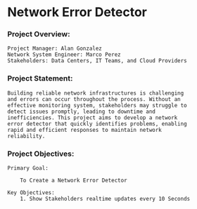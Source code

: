 # Network Error Detector

### Project Overview:
    Project Manager: Alan Gonzalez
    Network System Engineer: Marco Perez
    Stakeholders: Data Centers, IT Teams, and Cloud Providers

### Project Statement:
    Building reliable network infrastructures is challenging 
    and errors can occur throughout the process. Without an 
    effective monitoring system, stakeholders may struggle to 
    detect issues promptly, leading to downtime and 
    inefficiencies. This project aims to develop a network 
    error detector that quickly identifies problems, enabling 
    rapid and efficient responses to maintain network 
    reliability.

### Project Objectives:
    Primary Goal:

        To Create a Network Error Detector
    
    Key Objectives:
        1. Show Stakeholders realtime updates every 10 Seconds
    



